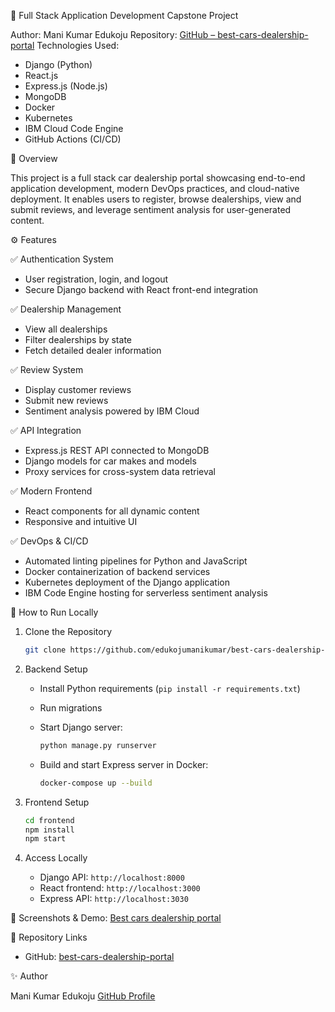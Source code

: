 
📘 Full Stack Application Development Capstone Project

Author: Mani Kumar Edukoju
Repository: [GitHub – best-cars-dealership-portal](https://github.com/edukojumanikumar/best-cars-dealership-portal)
Technologies Used:

* Django (Python)
* React.js
* Express.js (Node.js)
* MongoDB
* Docker
* Kubernetes
* IBM Cloud Code Engine
* GitHub Actions (CI/CD)



 🎯 Overview

This project is a full stack car dealership portal showcasing end-to-end application development, modern DevOps practices, and cloud-native deployment. It enables users to register, browse dealerships, view and submit reviews, and leverage sentiment analysis for user-generated content.



 ⚙️ Features

✅ Authentication System

* User registration, login, and logout
* Secure Django backend with React front-end integration

✅ Dealership Management

* View all dealerships
* Filter dealerships by state
* Fetch detailed dealer information

✅ Review System

* Display customer reviews
* Submit new reviews
* Sentiment analysis powered by IBM Cloud

✅ API Integration

* Express.js REST API connected to MongoDB
* Django models for car makes and models
* Proxy services for cross-system data retrieval

✅ Modern Frontend

* React components for all dynamic content
* Responsive and intuitive UI

✅ DevOps & CI/CD

* Automated linting pipelines for Python and JavaScript
* Docker containerization of backend services
* Kubernetes deployment of the Django application
* IBM Code Engine hosting for serverless sentiment analysis



 🚀 How to Run Locally

1. Clone the Repository

   ```bash
   git clone https://github.com/edukojumanikumar/best-cars-dealership-portal.git
   ```

2. Backend Setup

   * Install Python requirements (`pip install -r requirements.txt`)
   * Run migrations
   * Start Django server:

     ```bash
     python manage.py runserver
     ```
   * Build and start Express server in Docker:

     ```bash
     docker-compose up --build
     ```

3. Frontend Setup

   ```bash
   cd frontend
   npm install
   npm start
   ```

4. Access Locally

   * Django API: `http://localhost:8000`
   * React frontend: `http://localhost:3000`
   * Express API: `http://localhost:3030`



 📝 Screenshots & Demo: [Best cars dealership portal](BestCarsDealershipPortal.pdf)


 📌 Repository Links

* GitHub: [best-cars-dealership-portal](https://github.com/edukojumanikumar/best-cars-dealership-portal)



 ✨ Author

Mani Kumar Edukoju
[GitHub Profile](https://github.com/edukojumanikumar)
